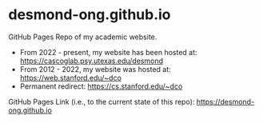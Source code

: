 # desmond-ong.github.io

GitHub Pages Repo of my academic website. 

- From 2022 - present, my website has been hosted at: https://cascoglab.psy.utexas.edu/desmond
- From 2012 - 2022, my website was hosted at: https://web.stanford.edu/~dco
- Permanent redirect: https://cs.stanford.edu/~dco

GitHub Pages Link (i.e., to the current state of this repo): https://desmond-ong.github.io


